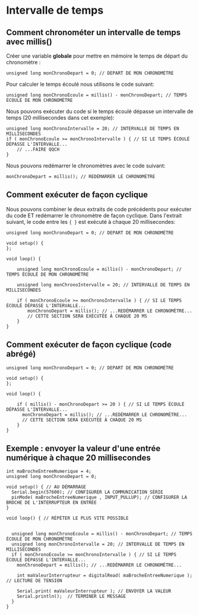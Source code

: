 # Intervalle de temps

## Comment chronométer un intervalle de temps avec millis()

Créer une variable **globale** pour mettre en mémoire le temps de départ du chronomètre :
```arduino
unsigned long monChronoDepart = 0; // DEPART DE MON CHRONOMÈTRE
```

Pour calculer le temps écoulé nous utilisons le code suivant: <!-- uniformiser la façon de s'adresser au lecteur. Nous ou on.   -->
```arduino
unsigned long monChronoEcoule = millis() - monChronoDepart; // TEMPS ÉCOULÉ DE MON CHRONOMÈTRE
```

Nous pouvons exécuter du code si le temps écoulé dépasse un intervalle de temps (20 millisecondes dans cet exemple): <!-- uniformiser la façon de s'adresser au lecteur. Nous ou on   -->
```arduino
unsigned long monChronoIntervalle = 20; // INTERVALLE DE TEMPS EN MILLISECONDES
if ( monChronoEcoule >= monChronoIntervalle ) { // SI LE TEMPS ÉCOULÉ DÉPASSE L'INTERVALLE...
	// ...FAIRE QQCH 
}
```

Nous pouvons redémarrer le chronomètres avec le code suivant: <!-- chronomètre sans s   -->
```arduino
monChronoDepart = millis(); // REDÉMARRER LE CHRONOMÈTRE
```

## Comment exécuter de façon cyclique

Nous pouvons combiner le  <!-- les  --> deux extraits de code précédents pour exécuter du code ET redémarrer le chronomètre de façon cyclique. Dans l'extrait suivant, le code entre les `{ }` est exécuté à chaque 20 millisecondes:
```arduino
unsigned long monChronoDepart = 0; // DEPART DE MON CHRONOMÈTRE

void setup() { 
};

void loop() {

    unsigned long monChronoEcoule = millis() - monChronoDepart; // TEMPS ÉCOULÉ DE MON CHRONOMÈTRE

    unsigned long monChronoIntervalle = 20; // INTERVALLE DE TEMPS EN MILLISECONDES

    if ( monChronoEcoule >= monChronoIntervalle ) { // SI LE TEMPS ÉCOULÉ DÉPASSE L'INTERVALLE...
    	monChronoDepart = millis(); // ...REDÉMARRER LE CHRONOMÈTRE...
    	// CETTE SECTION SERA EXÉCUTÉE À CHAQUE 20 MS
    }
}
```

## Comment exécuter de façon cyclique (code abrégé)

```arduino
unsigned long monChronoDepart = 0; // DEPART DE MON CHRONOMÈTRE

void setup() { 
};

void loop() {

    if ( millis() - monChronoDepart >= 20 ) { // SI LE TEMPS ÉCOULÉ DÉPASSE L'INTERVALLE...
      monChronoDepart = millis(); // ...REDÉMARRER LE CHRONOMÈTRE...
      // CETTE SECTION SERA EXÉCUTÉE À CHAQUE 20 MS
    }
}
```


## Exemple : envoyer la valeur d'une entrée numérique à chaque 20 millisecondes
```arduino
int maBrocheEntreeNumerique = 4;
unsigned long monChronoDepart = 0;

void setup() { // AU DÉMARRAGE
  Serial.begin(57600); // CONFIGURER LA COMMUNICATION SÉRIE
  pinMode( maBrocheEntreeNumerique , INPUT_PULLUP); // CONFIGURER LA BROCHE DE L'INTERRUPTEUR EN ENTRÉE
}

void loop() { // RÉPÉTER LE PLUS VITE POSSIBLE
  

  unsigned long monChronoEcoule = millis() - monChronoDepart; // TEMPS ÉCOULÉ DE MON CHRONOMÈTRE
  unsigned long monChronoIntervalle = 20; // INTERVALLE DE TEMPS EN MILLISECONDES
  if ( monChronoEcoule >= monChronoIntervalle ) { // SI LE TEMPS ÉCOULÉ DÉPASSE L'INTERVALLE...
    monChronoDepart = millis(); // ...REDÉMARRER LE CHRONOMÈTRE...
    
    int maValeurInterrupteur = digitalRead( maBrocheEntreeNumerique ); // LECTURE DE TENSION

    Serial.print( maValeurInterrupteur ); // ENVOYER LA VALEUR
    Serial.println();  // TERMINER LE MESSAGE
  }
}
```
